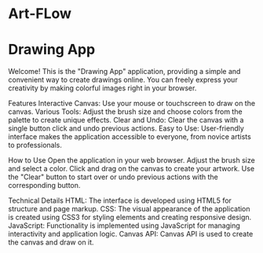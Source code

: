 # Art-FLow

<h1>Drawing App</h1>
Welcome! This is the "Drawing App" application, providing a simple and convenient way to create drawings online. You can freely express your creativity by making colorful images right in your browser.

Features
Interactive Canvas: Use your mouse or touchscreen to draw on the canvas.
Various Tools: Adjust the brush size and choose colors from the palette to create unique effects.
Clear and Undo: Clear the canvas with a single button click and undo previous actions.
Easy to Use: User-friendly interface makes the application accessible to everyone, from novice artists to professionals.

How to Use
Open the application in your web browser.
Adjust the brush size and select a color.
Click and drag on the canvas to create your artwork.
Use the "Clear" button to start over or undo previous actions with the corresponding button.

Technical Details
HTML: The interface is developed using HTML5 for structure and page markup.
CSS: The visual appearance of the application is created using CSS3 for styling elements and creating responsive design.
JavaScript: Functionality is implemented using JavaScript for managing interactivity and application logic.
Canvas API: Canvas API is used to create the canvas and draw on it.

